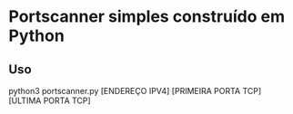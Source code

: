<h1>Portscanner simples construído em Python</h1>

<h2>Uso</h2>

python3 portscanner.py [ENDEREÇO IPV4] [PRIMEIRA PORTA TCP] [ÚLTIMA PORTA TCP]
